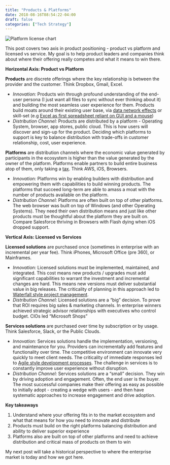 ```yaml
---
title: "Products & Platforms"
date: 2018-08-16T08:54:22-04:00
draft: false
categories: ["Tech Strategy"]
---
```


![Platform license chart](/images/platform_license_chart.png)

This post covers two axis in product positioning - product vs platform and licensed vs service. My goal is to help product leaders and companies think about where their offering really competes and what it means to win there.

**Horizontal Axis: Product vs Platform**

**Products** are discrete offerings where the key relationship is between the provider and the customer. Think Dropbox, Gmail, Excel.

* *Innovation:* Products win through profound understanding of the end-user persona (I just want all files to sync without ever thinking about it) and building the most seamless user experience for them. Products build moats around their existing user base, via [data network effects](https://mattturck.com/the-power-of-data-network-effects/) or skill-set (e.g [Excel as first spreadsheet reliant on GUI and a mouse](https://personal.utdallas.edu/~liebowit/book/sheets/sheet.html))
* *Distribution Channel:* Products are distributed by a platform - Operating System, browser, app stores, public cloud. This is how users will discover and sign-up for the product. Deciding which platforms to support is key to balance distribution with trade-offs in customer relationship, cost, user experience. 

**Platforms** are distribution channels where the economic value generated by participants in the ecosystem is higher than the value generated by the owner of the platform. Platforms enable partners to build entire business atop of them, only taking a [tax](https://stratechery.com/2016/the-amazon-tax/). Think AWS, iOS, Browsers. 

* *Innovation:* Platforms win by enabling builders with distribution and empowering them with capabilities to build winning products. The platforms that succeed long-term are able to amass a moat with the number of products available on the platform.
* *Distribution Channel:* Platforms are often built on top of other platforms. The web browser was built on top of Windows (and other Operating Systems). They need their own distribution means and just like other products must be thoughtful about the platform they are built on. Compare Salesforce thriving in Browsers with Flash dying when iOS dropped support. 

**Vertical Axis: Licensed vs Services**

**Licensed solutions** are purchased once (sometimes in enterprise with an incremental per year fee). Think iPhones, Microsoft Office (pre 360), or Mainframes. 

* *Innovation:* Licensed solutions must be implemented, maintained, and integrated. This cost means new products / upgrades must add significant capabilities to warrant the investment and incremental changes are hard. This means new versions must deliver substantial value in big releases. The criticality of planning in this approach led to [Waterfall style project management](https://www.youtube.com/watch?v=SPl8wkUxY8Y).
* *Distribution Channel:* Licensed solutions are a “big” decision. To prove that ROI requires big sales & marketing channels. In enterprise winners achieved strategic advisor relationships with executives who control budget. CIOs led “Microsoft Shops”

**Services solutions** are purchased over time by subscription or by usage. Think Salesforce, Slack, or the Public Clouds.

* *Innovation:* Services solutions handle the implementation, versioning, and maintenance for you. Providers can incrementally add features and functionality over time. The competitive environment can innovate very quickly to meet client needs. The criticality of immediate responses led to [Agile style development processes](https://www.theatlantic.com/technology/archive/2017/12/agile-manifesto-a-history/547715/). The challenge in services is to constantly improve user experience without disruption.
* *Distribution Channel:* Services solutions are a “small” decision. They win by driving adoption and engagement. Often, the end user is the buyer. The most successful companies make their offering as easy as possible to initially adopt - creating a wedge with users - and then have systematic approaches to increase engagement and drive adoption.

**Key takeaways**
1. Understand where your offering fits in to the market ecosystem and what that means for how you need to innovate and distribute
2. Products must build on the right platforms balancing distribution and ability to deliver superior experience
3. Platforms also are built on top of other platforms and need to achieve distribution and critical mass of products on them to win

My next post will take a historical perspective to where the enterprise market is today and how we got here.